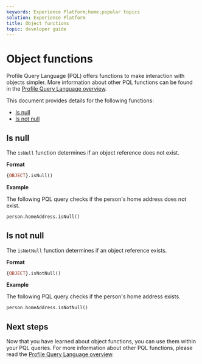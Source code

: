 ```yaml
---
keywords: Experience Platform;home;popular topics
solution: Experience Platform
title: Object functions
topic: developer guide
---
```


# Object functions

Profile Query Language (PQL) offers functions to make interaction with objects simpler. More information about other PQL functions can be found in the [Profile Query Language overview](../profile_query_language.md).

This document provides details for the following functions:

- [Is null](#is-null)
- [Is not null](#is-not-null)

## Is null

The `isNull` function determines if an object reference does not exist.

**Format**

```sql
{OBJECT}.isNull()
```

**Example**

The following PQL query checks if the person's home address does not exist.

```sql
person.homeAddress.isNull()
```

## Is not null

The `isNotNull` function determines if an object reference exists.

**Format**

```sql
{OBJECT}.isNotNull()
```

**Example**

The following PQL query checks if the person's home address exists.

```sql
person.homeAddress.isNotNull()
```

## Next steps

Now that you have learned about object functions, you can use them within your PQL queries. For more information about other PQL functions, please read the [Profile Query Language overview](../profile_query_language.md).